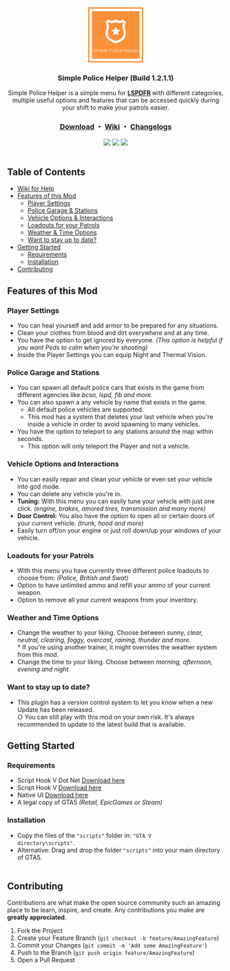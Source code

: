<!-- PROJECT LOGO -->
<br />
<p align="center">
  <a href="https://github.com/sEbi3/simple-police-helper">
    <img src="Logos/SimplePoliceHelper.png" alt="Logo" width="128" height="128">
  </a>
<h3 align="center">Simple Police Helper (Build 1.2.1.1)</h3>
  <p align="center">Simple Police Helper is a simple menu for <a href="https://www.lcpdfr.com/lspdfr/index/"><strong>LSPDFR</strong></a> with different categories, multiple useful options and features that can be accessed quickly during your shift to make your patrols easier.
    <br/>
    <h3 align="center">
  <b><a href="https://www.lcpdfr.com/downloads/gta5mods/scripts/27266-simple-police-helper-menu/">Download</a></b> ・
        <a href="https://github.com/sEbi3/simple-police-helper/wiki">Wiki</a> ・
  <a href="https://github.com/sEbi3/simple-police-helper/releases">Changelogs</a>
</h3>
    <div align="center">
  <img src="https://img.shields.io/github/release/sebi3/simple-police-helper"/>
  <img src="https://img.shields.io/github/repo-size/sEbi3/simple-police-helper"/>
  <img src="https://img.shields.io/github/stars/sEbi3/simple-police-helper"/>
</div>
    <br/>
  </p>
</p>

<!-- TABLE OF CONTENTS -->
## Table of Contents
* [Wiki for Help](https://github.com/sEbi3/simple-police-helper/wiki)
* [Features of this Mod](#features-of-this-mod)
  * [Player Settings](#player-settings)
  * [Police Garage & Stations](#police-garage-and-stations)
  * [Vehicle Options & Interactions](#vehicle-options-and-interactions)
  * [Loadouts for your Patrols](#loadouts-for-your-patrols)
  * [Weather & Time Options](#weather-and-time-options)
  * [Want to stay up to date?](#want-to-stay-up-to-date)
* [Getting Started](#getting-started)
  * [Requirements](#requirements)
  * [Installation](#installation)
* [Contributing](#contributing)

<!-- FEATURES OF UNITEDCALLOUTS -->
## Features of this Mod

### Player Settings
   * You can heal yourself and add armor to be prepared for any situations.<br>
   * Clean your clothes from blood and dirt everywhere and at any time.<br>
   * You have the option to get ignored by everyone. <i>(This option is helpful if you want Peds to calm when you're shooting)</i><br>
   * Inside the Player Settings you can equip Night and Thermal Vision.<br>

### Police Garage and Stations
   * You can spawn all default police cars that exists in the game from different agencies like <i>bcso, lspd, fib and more</i>.<br>
   * You can also spawn a any vehicle by name that exists in the game.<br>
     * All default police vehicles are supported.<br>
     * This mod has a system that deletes your last vehicle when you're inside a vehicle in order to avoid spawning to many vehicles.<br>
   * You have the option to teleport to any stations around the map within seconds.
     * This option will only teleport the Player and not a vehicle.

### Vehicle Options and Interactions
   * You can easily repair and clean your vehicle or even set your vehicle into god mode.<br>
   * You can delete any vehicle you're in.<br>
   * <b>Tuning:</b> With this menu you can easily tune your vehicle with just one click. <i>(engine, brakes, amored tires, transmission and many more)</i><br>
   * <b>Door Control:</b> You also have the option to open all or certain doors of your current vehicle. <i>(trunk, hood and more)</i><br>
   * Easily turn off/on your engine or just roll down/up your windows of your vehicle.

### Loadouts for your Patrols
   * With this menu you have currently three different police loadouts to choose from: <i>(Police, British and Swat)</i><br>
   * Option to have unlimited ammo and refill your ammo of your current weapon.<br>
   * Option to remove all your current weapons from your inventory.<br>

### Weather and Time Options
   * Change the weather to your liking. Choose between <i>sunny, clear, neutral, clearing, foggy, overcast, raining, thunder and more</i>.<br>
    * If you're using another trainer, it might overrides the weather system from this mod.
   * Change the time to your liking. Choose between <i>morning, afternoon, evening and night</i>.<br>

### Want to stay up to date?
  - This plugin has a version control system to let you know when a new Update has been released.<br>
   ○ You can still play with this mod on your own risk. It's always recommended to update to the latest build that is available.<br>

<!-- GETTING STARTED -->
## Getting Started

### Requirements
- Script Hook V Dot Net <a href="https://de.gta5-mods.com/tools/scripthookv-net">Download here</a>
- Script Hook V <a href="http://www.dev-c.com/gtav/scripthookv">Download here</a>
- Native UI <a href="https://github.com/Guad/NativeUI/releases">Download here</a>
- A legal copy of GTA5 <i>(Retail, EpicGames or Steam)</i><br>

### Installation

* Copy the files of the <code>"scripts"</code> folder in: <code>"GTA V directory\scripts\"</code>.<br>
* Alternative: Drag and drop the folder <code>"scripts"</code> into your main directory of GTA5.<br><br>
 
<!-- CONTRIBUTING -->
## Contributing

Contributions are what make the open source community such an amazing place to be learn, inspire, and create. Any contributions you make are **greatly appreciated**. 

1. Fork the Project
2. Create your Feature Branch (`git checkout -b feature/AmazingFeature`)
3. Commit your Changes (`git commit -m 'Add some AmazingFeature'`)
4. Push to the Branch (`git push origin feature/AmazingFeature`)
5. Open a Pull Request<br><br>
